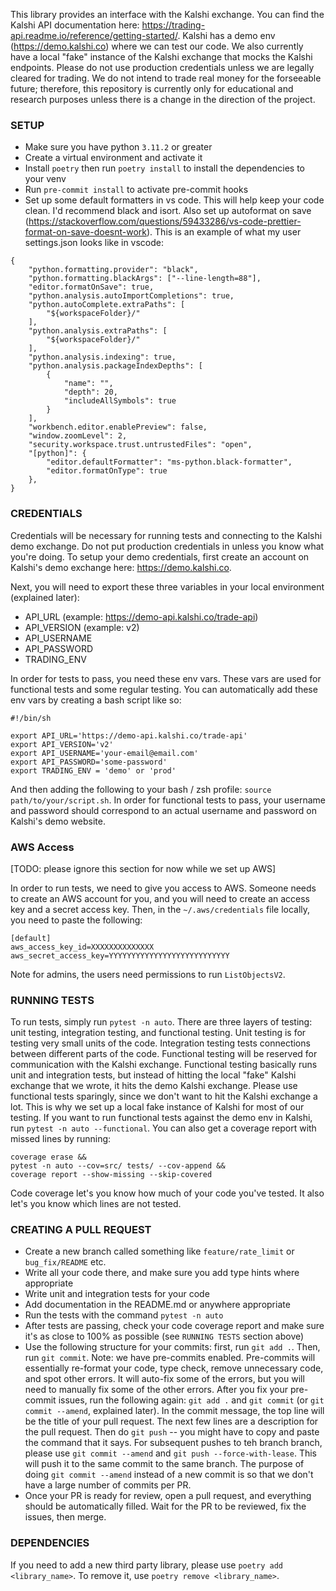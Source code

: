 This library provides an interface with the Kalshi exchange. You can find the Kalshi API
documentation here: https://trading-api.readme.io/reference/getting-started/.
Kalshi has a demo env (https://demo.kalshi.co) where we can test our code.
We also currently have a local "fake" instance of the Kalshi exchange that mocks the Kalshi
endpoints. Please do not use production credentials unless we are legally cleared for trading.
We do not intend to trade real money for the forseeable future; therefore, this repository
is currently only for educational and research purposes unless there is a change in the
direction of the project.

### SETUP

- Make sure you have python `3.11.2` or greater
- Create a virtual environment and activate it
- Install `poetry` then run `poetry install` to install the dependencies to your venv
- Run `pre-commit install` to activate pre-commit hooks
- Set up some default formatters in vs code. This will help keep your code clean. I'd recommend black and isort. Also set up autoformat on save (https://stackoverflow.com/questions/59433286/vs-code-prettier-format-on-save-doesnt-work). This is an example of what my user settings.json looks like in vscode:

```
{
    "python.formatting.provider": "black",
    "python.formatting.blackArgs": ["--line-length=88"],
    "editor.formatOnSave": true,
    "python.analysis.autoImportCompletions": true,
    "python.autoComplete.extraPaths": [
        "${workspaceFolder}/"
    ],
    "python.analysis.extraPaths": [
        "${workspaceFolder}/"
    ],
    "python.analysis.indexing": true,
    "python.analysis.packageIndexDepths": [
        {
            "name": "",
            "depth": 20,
            "includeAllSymbols": true
        }
    ],
    "workbench.editor.enablePreview": false,
    "window.zoomLevel": 2,
    "security.workspace.trust.untrustedFiles": "open",
    "[python]": {
        "editor.defaultFormatter": "ms-python.black-formatter",
        "editor.formatOnType": true
    },
}
```

### CREDENTIALS

Credentials will be necessary for running tests and connecting to the Kalshi demo exchange.
Do not put production credentials in unless you know what you're doing.
To setup your demo credentials, first create an account on Kalshi's demo exchange here:
https://demo.kalshi.co.

Next, you will need to export these three variables in your local environment (explained later):

- API_URL (example: https://demo-api.kalshi.co/trade-api)
- API_VERSION (example: v2)
- API_USERNAME
- API_PASSWORD
- TRADING_ENV

In order for tests to pass, you need these env vars. These vars are used for functional
tests and some regular testing. You can automatically add these env vars
by creating a bash script like so:

```
#!/bin/sh

export API_URL='https://demo-api.kalshi.co/trade-api'
export API_VERSION='v2'
export API_USERNAME='your-email@email.com'
export API_PASSWORD='some-password'
export TRADING_ENV = 'demo' or 'prod'
```

And then adding the following to your bash / zsh profile: `source path/to/your/script.sh`.
In order for functional tests to pass, your username and password should correspond to
an actual username and password on Kalshi's demo website.

### AWS Access
[TODO: please ignore this section for now while we set up AWS]


In order to run tests, we need to give you access to AWS. Someone needs to create an AWS account for you, and you will need to create an access key and a secret access key. Then, in the
`~/.aws/credentials` file locally, you need to paste the following:

```
[default]
aws_access_key_id=XXXXXXXXXXXXXX
aws_secret_access_key=YYYYYYYYYYYYYYYYYYYYYYYYYYY
```

Note for admins, the users need permissions to run `ListObjectsV2`.

### RUNNING TESTS

To run tests, simply run `pytest -n auto`. There are three layers of testing: unit testing, integration testing,
and functional testing. Unit testing is for testing very small units of the code. Integration testing tests
connections between different parts of the code. Functional testing will be reserved for communication with
the Kalshi exchange. Functional testing basically runs unit and integration tests, but instead of hitting
the local "fake" Kalshi exchange that we wrote, it hits the demo Kalshi exchange. Please use functional tests
sparingly, since we don't want to hit the Kalshi exchange a lot. This is why we set up a local fake instance
of Kalshi for most of our testing. If you want to run functional tests against the demo env in Kalshi,
run `pytest -n auto --functional`. You can also get a coverage report with missed lines by running:

```
coverage erase &&
pytest -n auto --cov=src/ tests/ --cov-append &&
coverage report --show-missing --skip-covered
```

Code coverage let's you know how much of your code you've tested. It also let's you know which lines are not tested.

### CREATING A PULL REQUEST

- Create a new branch called something like `feature/rate_limit` or `bug_fix/README` etc.
- Write all your code there, and make sure you add type hints where appropriate
- Write unit and integration tests for your code
- Add documentation in the README.md or anywhere appropriate
- Run the tests with the command `pytest -n auto`
- After tests are passing, check your code coverage report and make sure it's as close to 100% as possible (see `RUNNING TESTS` section above)
- Use the following structure for your commits: first, run `git add .`. Then, run `git commit`. Note: we have pre-commits enabled. Pre-commits
  will essentially re-format your code, type check, remove unnecessary code, and spot other errors. It will auto-fix some of the errors, but you
  will need to manually fix some of the other errors. After you fix your pre-commit issues, run the following again: `git add .` and `git commit`
  (or `git commit --amend`, explained later). In the commit message, the top line will be the title of your pull request. The next few lines
  are a description for the pull request. Then do `git push` -- you might have to copy and paste the command that it says. For subsequent
  pushes to teh branch branch, please use `git commit --amend` and `git push --force-with-lease`. This will push it to the same commit to the same branch.
  The purpose of doing `git commit --amend` instead of a new commit is so that we don't have a large number of commits per PR.
- Once your PR is ready for review, open a pull request, and everything should be automatically filled. Wait for the PR to be reviewed, fix the issues, then merge.

### DEPENDENCIES

If you need to add a new third party library, please use `poetry add <library_name>`. To remove it, use `poetry remove <library_name>`.
